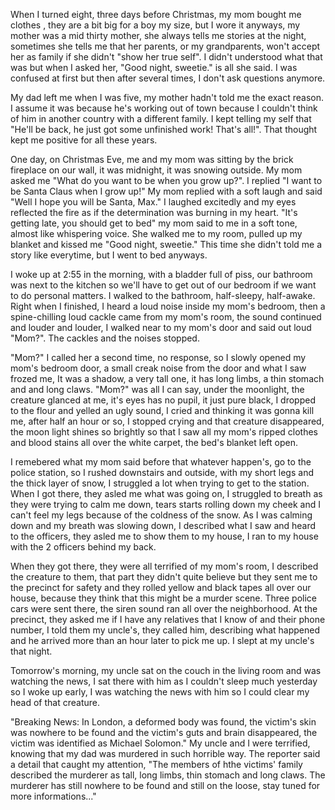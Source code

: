 When I turned eight, three days before Christmas, my mom bought me clothes , they are a bit big for a boy my size, but I wore it anyways, my mother was a mid thirty mother, she always tells me stories at the night, sometimes she tells me that her parents, or my grandparents, won't accept her as family if she didn't "show her true self". I didn't understood what that was but when I asked her, "Good night, sweetie." is all she said. I was confused at first but then after several times, I don't ask questions anymore.

 My dad left me when I was five, my mother hadn't told me the exact reason. I assume it was because he's working out of town because I couldn't think of him in another country with a different family. I kept telling my self that "He'll be back, he just got some unfinished work! That's all!". That thought kept me positive for all these years. 

One day, on Christmas Eve, me and my mom was sitting  by the brick fireplace on our wall, it was midnight, it was snowing outside. My mom asked me "What do you want to be when you grow up?". I replied "I want to be Santa Claus when I grow up!" My mom replied with a soft laugh and said "Well I hope you will be Santa, Max." I laughed excitedly and my eyes reflected the fire as if the determination was burning in my heart. "It's getting late, you should get to bed" my mom said to me in a soft tone, almost like whispering voice. She walked me to my room, pulled up my blanket and kissed me "Good night, sweetie." This time she didn't told me a story like everytime, but I went to bed anyways. 

I woke up at 2:55 in the morning, with a bladder full of piss, our bathroom was next to the kitchen so we'll have to get out of our bedroom if we want to do personal matters. I walked to the bathroom, half-sleepy, half-awake. Right when I finished, I heard a loud noise inside my mom's bedroom, then a spine-chilling loud cackle came from my mom's room, the sound continued and louder and louder, I walked near to my mom's door and said out loud "Mom?". The cackles and the noises stopped. 

"Mom?" I called her a second time, no response, so I slowly opened my mom's bedroom door, a small creak noise from the door and what I saw frozed me, It was a shadow, a very tall one, it has long limbs, a thin stomach and and long claws. "Mom?" was all I can say, under the moonlight, the creature glanced at me, it's eyes has no pupil, it just pure black, I dropped to the flour and yelled an ugly sound, I cried and thinking it was gonna kill me, after half an hour or so, I stopped crying and that creature disappeared, the moon light shines so brightly so that I saw all my mom's ripped clothes and blood stains all over the white carpet, the bed's blanket left open.

I remebered what my mom said before that whatever happen's, go to the police station, so I rushed downstairs and outside, with my short legs and the thick layer of snow, I struggled a lot when trying to get to the station. When I got there, they asled me what was going on, I struggled to breath as they were trying to calm me down, tears starts rolling down my cheek and I can't feel my legs because of the coldness of the snow. As I was calming down and my breath was slowing down, I described what I saw and heard to the officers, they asled me to show them to my house, I ran to my house with the 2 officers behind my back.

When they got there, they were all terrified of my mom's room, I described the creature to them, that part they didn't quite believe but they sent me to the precinct for safety and they rolled yellow and black tapes all over our house, because they think that this might be a murder scene. Three police cars were sent there, the siren sound ran all over the neighborhood. At the precinct, they asked me if I have any relatives that I know of and their phone number, I told them my uncle's, they called him, describing what happened and he arrived more than an hour later to pick me up. I slept at my uncle's that night.

Tomorrow's morning, my uncle sat on the couch in the living room and was watching the news, I sat there with him as I couldn't sleep much yesterday so I woke up early, I was watching the news with him so I could clear my head of that creature.

"Breaking News: In London, a deformed body was found, the victim's skin was nowhere to be found and the victim's guts and brain disappeared, the victim was identified as Michael Solomon." My uncle and I were terrified, knowing that my dad was murdered in such horrible way. The reporter said a detail that caught my attention, "The members of hthe victims' family described the murderer as tall, long limbs, thin stomach and long claws. The murderer has still nowhere to be found and still on the loose, stay tuned for more informations..."